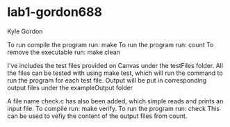 # lab1-gordon688

Kyle Gordon

To run compile the program run: make
To run the program run: count <input-filename> <search-string> <output-filename>
To remove the executable run: make clean

I've includes the test files provided on Canvas under the testFiles folder. 
All the files can be tested with using make test, which will run the command to run the program for each test file.
Output will be put in corresponding output files under the exampleOutput folder

A file name check.c has also been added, which simple reads and prints an input file.
To compile run: make verify.
To run the program run: check <input-filename>
This can be used to vefiy the content of the output files from count.

